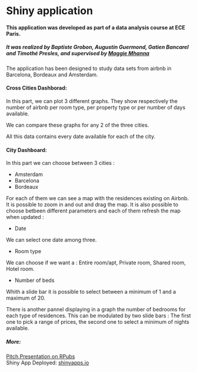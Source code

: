 # Shiny application

#### This application was developed as part of a data analysis course at ECE Paris. 
##### It was realized by Baptiste Grobon, Augustin Guermond, Gatien Bancarel and Timothé Presles, and supervised by [Maggie Mhanna](https://www.linkedin.com/in/mmhanna) 

The application has been designed to study data sets from airbnb in Barcelona, Bordeaux and Amsterdam.

#### Cross Cities Dashborad:

In this part, we can plot 3 different graphs. They show respectively the number of airbnb per room type, per property type or per number of days available.

We can compare these graphs for any 2 of the three cities.

All this data contains every date available for each of the city.

#### City Dashboard: 

In this part we can choose between 3 cities :
- Amsterdam
- Barcelona
- Bordeaux

For each of them we can see a map with the residences existing on Airbnb. It is possible to zoom in and out and drag the map.
It is also possible to choose betbeen different parameters and each of them refresh the map when updated :

- Date 

We can select one date among three. 

- Room type

We can choose if we want a : Entire room/apt, Private room, Shared room, Hotel room.

- Number of beds

Whith a slide bar it is possible to select between a minimum of 1 and a maximum of 20.

There is another pannel displaying in a graph the number of bedrooms for each type of residences. This can be modulated by two slide bars :
The first one to pick a range of prices, the second one to select a minimum of nights available.

##### More:
[Pitch Presentation on RPubs](https://rpubs.com/gatien/695968)
<br>Shiny App Deployed: [shinyapps.io](https://bancarel-presles-grobon-guermond.shinyapps.io/ProjectApp/)

